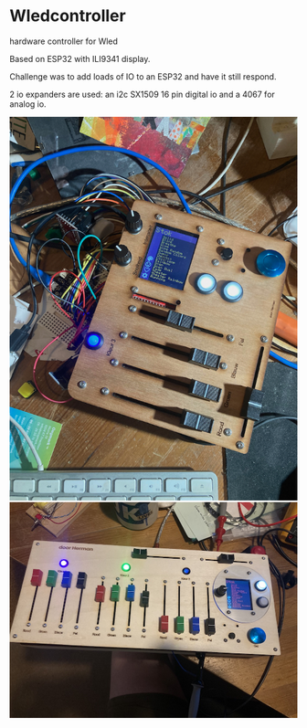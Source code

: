 # Wledcontroller
 hardware controller for Wled

Based on ESP32 with ILI9341 display.

Challenge was to add loads of IO to an ESP32 and have it still respond.

2 io expanders are used: an i2c SX1509 16 pin digital io and a 4067 for analog io.

![prototype hardware](prototype%20hardware.jpeg "First hardware setup was to figure out if my measurements for cutouts where corredt.")
![v1 hardware](v1%20hardware.jpeg "Good enough so built V1")
